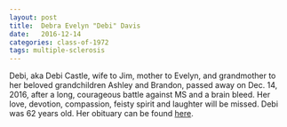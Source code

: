 ```yaml
---
layout: post
title:  Debra Evelyn "Debi" Davis
date:   2016-12-14
categories: class-of-1972
tags: multiple-sclerosis
---
```

Debi, aka Debi Castle, wife to Jim, mother to Evelyn, and grandmother to her beloved grandchildren Ashley and Brandon, passed away on Dec. 14, 2016, after a long, courageous battle against MS and a brain bleed. Her love, devotion, compassion, feisty spirit and laughter will be missed. Debi was 62 years old. Her obituary can be found [here](https://tinyurl.com/yabamwhl).
